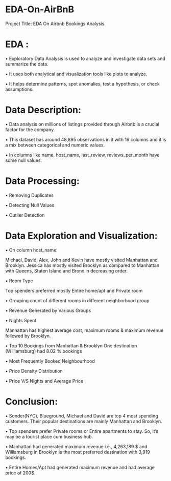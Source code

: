 # EDA-On-AirBnB
Project Title:  EDA On Airbnb Bookings Analysis.

# EDA :

•	Exploratory Data Analysis is used to analyze and investigate data sets and summarize the data.

•	It uses both analytical and visualization tools like plots to analyze.

•	It helps determine patterns, spot anomalies, test a hypothesis, or check assumptions.

# Data Description:

•	Data analysis on millions of listings provided through Airbnb is a crucial factor for the company.

•	This dataset has around 48,895 observations in it with 16 columns and it is a mix between categorical and numeric values.

•	In columns like name, host_name, last_review, reviews_per_month  have some null values.

# Data Processing:

•	Removing Duplicates

•	Detecting Null Values

•	Outlier Detection

# Data Exploration and Visualization:

•	On column host_name: 

Michael, David, Alex, John and Kevin have mostly visited Manhattan and Brooklyn.
Jessica has mostly visited Brooklyn as compared to Manhattan with Queens, Staten Island and Bronx in decreasing order.

•	Room Type

Top spenders preferred mostly Entire home/apt and Private room

•	Grouping count of different rooms in different neighborhood group

•	Revenue Generated by Various Groups

•	Nights Spent

Manhattan has highest average cost, maximum rooms & maximum revenue followed by Brooklyn.

•	Top 10 Bookings from Manhattan & Brooklyn
One destination (Williamsburg) had 8.02 % bookings

•	Most Frequently Booked Neighbourhood

•	Price Density Distribution

•	Price V/S Nights and Average Price

# Conclusion:

•	Sonder(NYC),  Blueground, Michael and David are top 4 most spending customers. Their popular destinations are mainly Manhattan and Brooklyn.

•	Top spenders prefer Private rooms or Entire apartments to stay. So, it’s may be a tourist place cum business hub. 

•	Manhattan had generated maximum revenue i.e., 4,263,189 $ and Williamsburg in Brooklyn is the most preferred destination with 3,919 bookings. 

•	Entire Homes/Apt  had generated maximum revenue and had average price of 200$.
